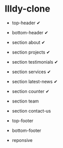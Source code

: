 # Illdy-clone

* top-header ✔
* bottom-header ✔

* section about ✔
* section projects ✔
* section testimonials ✔
* section services ✔
* section latest-news ✔
* section counter ✔
* section team
* section contact-us

* top-footer
* bottom-footer

* reponsive
